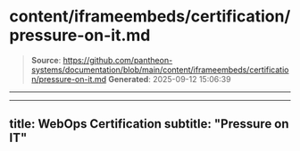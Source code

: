# content/iframeembeds/certification/pressure-on-it.md

> **Source**: https://github.com/pantheon-systems/documentation/blob/main/content/iframeembeds/certification/pressure-on-it.md
> **Generated**: 2025-09-12 15:06:39

---

---
title: WebOps Certification
subtitle: "Pressure on IT"
---

<Partial file="certification-guide/pressure-on-it.md" />

